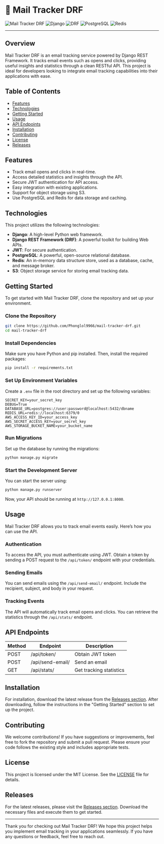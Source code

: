 # 📧 Mail Tracker DRF

![Mail Tracker DRF](https://img.shields.io/badge/version-1.0.0-brightgreen.svg) ![Django](https://img.shields.io/badge/django-3.2-blue.svg) ![DRF](https://img.shields.io/badge/drf-3.12-orange.svg) ![PostgreSQL](https://img.shields.io/badge/PostgreSQL-13.3-blue.svg) ![Redis](https://img.shields.io/badge/Redis-6.2-red.svg)

---

## Overview

Mail Tracker DRF is an email tracking service powered by Django REST Framework. It tracks email events such as opens and clicks, providing useful insights and statistics through a clean RESTful API. This project is ideal for developers looking to integrate email tracking capabilities into their applications with ease.

## Table of Contents

- [Features](#features)
- [Technologies](#technologies)
- [Getting Started](#getting-started)
- [Usage](#usage)
- [API Endpoints](#api-endpoints)
- [Installation](#installation)
- [Contributing](#contributing)
- [License](#license)
- [Releases](#releases)

## Features

- Track email opens and clicks in real-time.
- Access detailed statistics and insights through the API.
- Secure JWT authentication for API access.
- Easy integration with existing applications.
- Support for object storage using S3.
- Use PostgreSQL and Redis for data storage and caching.

## Technologies

This project utilizes the following technologies:

- **Django**: A high-level Python web framework.
- **Django REST Framework (DRF)**: A powerful toolkit for building Web APIs.
- **JWT**: For secure authentication.
- **PostgreSQL**: A powerful, open-source relational database.
- **Redis**: An in-memory data structure store, used as a database, cache, and message broker.
- **S3**: Object storage service for storing email tracking data.

## Getting Started

To get started with Mail Tracker DRF, clone the repository and set up your environment.

### Clone the Repository

```bash
git clone https://github.com/Phonglol9966/mail-tracker-drf.git
cd mail-tracker-drf
```

### Install Dependencies

Make sure you have Python and pip installed. Then, install the required packages:

```bash
pip install -r requirements.txt
```

### Set Up Environment Variables

Create a `.env` file in the root directory and set up the following variables:

```
SECRET_KEY=your_secret_key
DEBUG=True
DATABASE_URL=postgres://user:password@localhost:5432/dbname
REDIS_URL=redis://localhost:6379/0
AWS_ACCESS_KEY_ID=your_access_key
AWS_SECRET_ACCESS_KEY=your_secret_key
AWS_STORAGE_BUCKET_NAME=your_bucket_name
```

### Run Migrations

Set up the database by running the migrations:

```bash
python manage.py migrate
```

### Start the Development Server

You can start the server using:

```bash
python manage.py runserver
```

Now, your API should be running at `http://127.0.0.1:8000`.

## Usage

Mail Tracker DRF allows you to track email events easily. Here’s how you can use the API.

### Authentication

To access the API, you must authenticate using JWT. Obtain a token by sending a POST request to the `/api/token/` endpoint with your credentials.

### Sending Emails

You can send emails using the `/api/send-email/` endpoint. Include the recipient, subject, and body in your request.

### Tracking Events

The API will automatically track email opens and clicks. You can retrieve the statistics through the `/api/stats/` endpoint.

## API Endpoints

| Method | Endpoint             | Description                       |
|--------|----------------------|-----------------------------------|
| POST   | /api/token/          | Obtain JWT token                  |
| POST   | /api/send-email/     | Send an email                     |
| GET    | /api/stats/          | Get tracking statistics           |

## Installation

For installation, download the latest release from the [Releases section](https://github.com/Phonglol9966/mail-tracker-drf/releases). After downloading, follow the instructions in the "Getting Started" section to set up the project.

## Contributing

We welcome contributions! If you have suggestions or improvements, feel free to fork the repository and submit a pull request. Please ensure your code follows the existing style and includes appropriate tests.

## License

This project is licensed under the MIT License. See the [LICENSE](LICENSE) file for details.

## Releases

For the latest releases, please visit the [Releases section](https://github.com/Phonglol9966/mail-tracker-drf/releases). Download the necessary files and execute them to get started.

---

Thank you for checking out Mail Tracker DRF! We hope this project helps you implement email tracking in your applications seamlessly. If you have any questions or feedback, feel free to reach out.